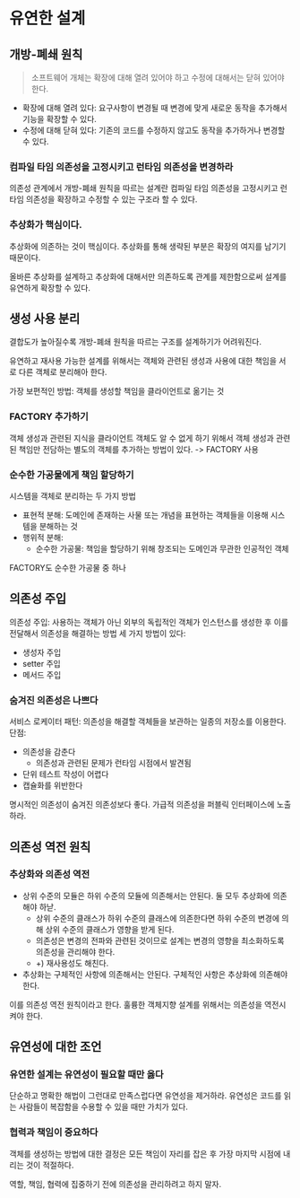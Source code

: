 # 유연한 설계

## 개방-폐쇄 원칙

> 소프트웨어 개체는 확장에 대해 열려 있어야 하고 수정에 대해서는 닫혀 있어야 한다.

* 확장에 대해 열려 있다: 요구사항이 변경될 때 변경에 맞게 새로운 동작을 추가해서 기능을 확장할 수 있다.
* 수정에 대해 닫혀 있다: 기존의 코드를 수정하지 않고도 동작을 추가하거나 변경할 수 있다.

### 컴파일 타임 의존성을 고정시키고 런타임 의존성을 변경하라

의존성 관계에서 개방-폐쇄 원칙을 따르는 설계란 컴파일 타임 의존성을 고정시키고 런타임 의존성을 확장하고 수정할 수 있는 구조라 할 수 있다.

### 추상화가 핵심이다.

추상화에 의존하는 것이 핵심이다. 추상화를 통해 생략된 부분은 확장의 여지를 남기기 때문이다.

올바른 추상화를 설계하고 추상화에 대해서만 의존하도록 관계를 제한함으로써 설계를 유연하게 확장할 수 있다.

## 생성 사용 분리

결합도가 높아질수록 개방-폐쇄 원칙을 따르는 구조를 설계하기가 어려워진다.

유연하고 재사용 가능한 설계를 위해서는 객체와 관련된 생성과 사용에 대한 책임을 서로 다른 객체로 분리해아 한다. 

가장 보편적인 방법: 객체를 생성할 책임을 클라이언트로 옮기는 것

### FACTORY 추가하기

객체 생성과 관련된 지식을 클라이언트 객체도 알 수 없게 하기 위해서 객체 생성과 관련된 책임만 전담하는 별도의 객체를 추가하는 방법이 있다. -> FACTORY 사용

### 순수한 가공물에게 책임 할당하기

시스템을 객체로 분리하는 두 가지 방법
* 표현적 분해: 도메인에 존재하는 사물 또는 개념을 표현하는 객체들을 이용해 시스템을 분해하는 것
* 행위적 분해:
  * 순수한 가공물: 책임을 할당하기 위해 창조되는 도메인과 무관한 인공적인 객체

FACTORY도 순수한 가공물 중 하나

## 의존성 주입

의존성 주입: 사용하는 객체가 아닌 외부의 독립적인 객체가 인스턴스를 생성한 후 이를 전달해서 의존성을 해결하는 방법
세 가지 방법이 있다:
* 생성자 주입
* setter 주입
* 메서드 주입

### 숨겨진 의존성은 나쁘다

서비스 로케이터 패턴: 의존성을 해결할 객체들을 보관하는 일종의 저장소를 이용한다.
단점:
* 의존성을 감춘다
  * 의존성과 관련된 문제가 런타임 시점에서 발견됨
* 단위 테스트 작성이 어렵다
* 캡슐화를 위반한다

명시적인 의존성이 숨겨진 의존성보다 좋다. 가급적 의존성을 퍼블릭 인터페이스에 노출하라.

## 의존성 역전 원칙

### 추상화와 의존성 역전

* 상위 수준의 모듈은 하위 수준의 모듈에 의존해서는 안된다. 둘 모두 추상화에 의존해야 하낟.
  * 상위 수준의 클래스가 하위 수준의 클래스에 의존한다면 하위 수준의 변경에 의해 상위 수준의 클래스가 영향을 받게 된다.
  * 의존성은 변경의 전파와 관련된 것이므로 설계는 변경의 영향을 최소화하도록 의존성을 관리해야 한다.
  * +) 재사용성도 해친다.
* 추상화는 구체적인 사항에 의존해서는 안된다. 구체적인 사항은 추상화에 의존해야 한다.

이를 의존성 역전 원칙이라고 한다. 훌륭한 객체지향 설계를 위해서는 의존성을 역전시켜야 한다.

## 유연성에 대한 조언

### 유연한 설계는 유연성이 필요할 때만 옳다

단순하고 명확한 해법이 그런대로 만족스럽다면 유연성을 제거하라. 유연성은 코드를 읽는 사람들이 복잡함을 수용할 수 있을 때만 가치가 있다.

### 협력과 책임이 중요하다

객체를 생성하는 방법에 대한 결정은 모든 책임이 자리를 잡은 후 가장 마지막 시점에 내리는 것이 적절하다.

역할, 책임, 협력에 집중하기 전에 의존성을 관리하려고 하지 말자.
















